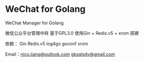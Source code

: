 # WeChat for Golang
WeChat Manager for Golang 


微信公众平台管理中转 基于GPL3.0 使用Gin + Redis.v5 + xrom 搭建

依赖：
   Gin 
   Redis.v5 
   log4go 
   goconf 
   xrom
   
   
Email：nico.jiang@outlook.com gksqlsdy@gmail.com
   
   
   

  

 


